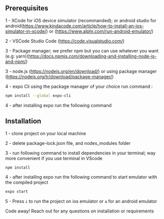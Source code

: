 ## Prerequisites

1 - XCode for iOS device simulator (recommanded); or android studio for android(https://www.kindacode.com/article/how-to-install-an-ios-simulator-in-xcode/)  or (https://www.alphr.com/run-android-emulator/)

2 - VSCode Studio Code (https://code.visualstudio.com/)

3 - Package manager; we prefer npm but you can use whatever you want (e.g: yarn)(https://docs.npmjs.com/downloading-and-installing-node-js-and-npm/)

3 - node.js (https://nodejs.org/en/download/) or using package manager (https://nodejs.org/tr/download/package-manager/)

4 - expo Cli using the package manager of your choice run command : 
```sh
npm install --global expo-cli
```

4 - after installing expo run the following command 



## Installation

1 - clone project on your local machine

2 - delete package-lock.json file, and nodes_modules folder

3 - run following command to install dependencies in your terminal; way more convenient if you use terminal in VScode
```sh
npm install
```

4 - after installing expo run the following command to start emulator with the compiled project

```sh
expo start
```

5 - Press ```i``` to run the project on ios emulator or ```a``` for an android emulator



Code away! Reach out for any questions on installation or requirements
